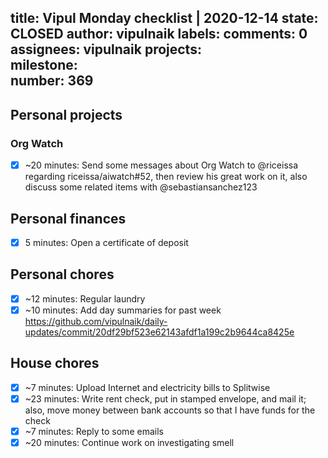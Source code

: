 title:	Vipul Monday checklist | 2020-12-14
state:	CLOSED
author:	vipulnaik
labels:	
comments:	0
assignees:	vipulnaik
projects:	
milestone:	
number:	369
--
## Personal projects

### Org Watch

- [x] ~20 minutes: Send some messages about Org Watch to @riceissa regarding riceissa/aiwatch#52, then review his great work on it, also discuss some related items with @sebastiansanchez123

## Personal finances

- [x] 5 minutes: Open a certificate of deposit

## Personal chores

- [x] ~12 minutes: Regular laundry
- [x] ~10 minutes: Add day summaries for past week https://github.com/vipulnaik/daily-updates/commit/20df29bf523e62143afdf1a199c2b9644ca8425e

## House chores

- [x] ~7 minutes: Upload Internet and electricity bills to Splitwise
- [x] ~23 minutes: Write rent check, put in stamped envelope, and mail it; also, move money between bank accounts so that I have funds for the check
- [x] ~7 minutes: Reply to some emails
- [x] ~20 minutes: Continue work on investigating smell
